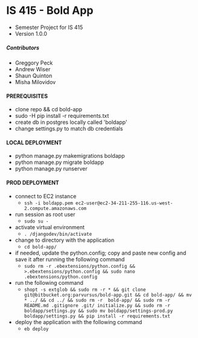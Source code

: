 # IS 415 - Bold App #

* Semester Project for IS 415
* Version 1.0.0

##### Contributors #####
* Greggory Peck
* Andrew Wiser
* Shaun Quinton
* Misha Milovidov

#### PREREQUISITES ####
* clone repo && cd bold-app
* sudo -H pip install -r requirements.txt
* create db in postgres locally called 'boldapp'
* change settings.py to match db credentials

#### LOCAL DEPLOYMENT ####
* python manage.py makemigrations boldapp
* python manage.py migrate boldapp
* python manage.py runserver

#### PROD DEPLOYMENT ####
* connect to EC2 instance
    * ```ssh -i boldapp.pem ec2-user@ec2-34-211-255-116.us-west-2.compute.amazonaws.com```
* run session as root user
    * ```sudo su -```
* activate virtual environment
    * ```. /djangodev/bin/activate```
* change to directory with the application
    * ```cd bold-app/```
* if needed, update the python.config; copy and paste new config and save it after running the following command
    * ```sudo rm -r .ebextensions/python.config && >.ebextensions/python.config && sudo nano .ebextensions/python.config```
* run the following command
    * ```shopt -s extglob && sudo rm -r * && git clone git@bitbucket.org:parvursus/bold-app.git && cd bold-app/ && mv * ../ && cd ../ && sudo rm -r  bold-app/ && sudo rm -r README.md .gitignore .git/ initialize.py && sudo rm -r boldapp/settings.py && sudo mv boldapp/settings-prod.py boldapp/settings.py && pip install -r requirements.txt```
* deploy the application with the following command
    * ```eb deploy```
